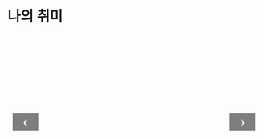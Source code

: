 <!DOCTYPE html>
<html lang="ko">
<head>
  <meta charset="UTF-8">
  <title>나의 취미</title>
  <style>
    .slideshow-container {
      max-width: 600px;
      height: 350px;
      position: relative;
      margin: auto;
      overflow: hidden;
    }
    .mySlides {
      display: none;
      width: 100%;
      height: 100%;
      object-fit: cover;
      position: absolute;
      top: 0;
      left: 0;
    }
    .slide-btn {
      position: absolute;
      top: 50%;
      transform: translateY(-50%);
      background: rgba(0,0,0,0.5);
      color: #fff;
      border: none;
      padding: 10px 20px;
      cursor: pointer;
      z-index: 2;
    }
    .prev { left: 10px; }
    .next { right: 10px; }
  </style>
</head>
<body>
  <h1>나의 취미</h1>
  <div class="slideshow-container">
    <button class="slide-btn prev" onclick="plusSlides(-1)">&#10094;</button>
    <button class="slide-btn next" onclick="plusSlides(1)">&#10095;</button>
    <img class="mySlides" src="image1.jpg" alt="사진1">
    <img class="mySlides" src="image2.jpg" alt="사진2">
    <img class="mySlides" src="image3.jpg" alt="사진3">
    <img class="mySlides" src="image4.jpg" alt="사진4">
  </div>
  <script>
    let slideIndex = 1;
    let timer = null;
    showSlides(slideIndex);
    function plusSlides(n) {
      clearTimeout(timer);
      showSlides(slideIndex += n);
    }
    function showSlides(n) {
      let i;
      let slides = document.getElementsByClassName("mySlides");
      if (n > slides.length) {slideIndex = 1}
      if (n < 1) {slideIndex = slides.length}
      for (i = 0; i < slides.length; i++) {
        slides[i].style.display = "none";
      }
      slides[slideIndex-1].style.display = "block";
      timer = setTimeout(function() { plusSlides(1); }, 2000);
    }
  </script>
</body>
</html>
